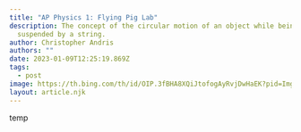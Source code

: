 ```yaml
---
title: "AP Physics 1: Flying Pig Lab"
description: The concept of the circular motion of an object while being
  suspended by a string.
author: Christopher Andris
authors: ""
date: 2023-01-09T12:25:19.869Z
tags:
  - post
image: https://th.bing.com/th/id/OIP.3fBHA8XQiJtofogAyRvjDwHaEK?pid=ImgDet&rs=1
layout: article.njk
---
```

t﻿emp